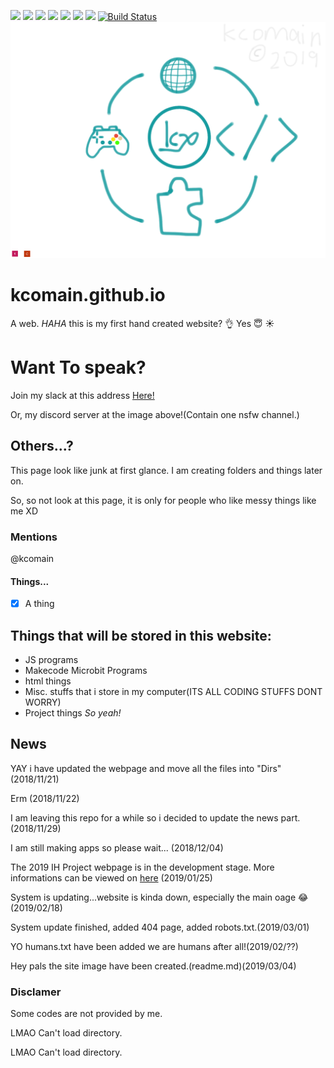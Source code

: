[![](https://img.shields.io/discord/397074345475964929.svg?style=plastic)](https://discord.gg/8DRnhev)
![](https://img.shields.io/github/repo-size/kcomain/kcomain.github.io.svg?label=Repository%20size&style=popout)
![](https://img.shields.io/github/downloads/kcomain/kcomain.github.io/total.svg)
[![](https://img.shields.io/github/issues/kcomain/kcomain.github.io.svg)](https://github.com/kcomain/kcomain.github.io/issues)
![](https://img.shields.io/github/license/kcomain/kcomain.github.io.svg)
[![](https://img.shields.io/github/release-pre/kcomain/kcomain.github.io.svg)](https://github.com/kcomain/kcomain.github.io/releases)
[![](https://img.shields.io/website-up-down-green-red/https/shields.io.svg?label=Website)](https://kcomain.github.io)
[![Build Status](https://travis-ci.com/kcomain/kcomain.github.io.svg?branch=master)](https://travis-ci.com/kcomain/kcomain.github.io)
[![Web Image](resources/86EB92AA-CEC9-4E95-8542-00B9ECCCB03D.png)](https://kcomain.github.io)
# kcomain.github.io
A web.
_HAHA_
this is my first hand created website? :ok_hand:
Yes
:innocent:
:sunny:

# Want To speak?
Join my slack at this address [Here!](https://join.slack.com/t/kcocorp-prst/shared_invite/enQtNTA1OTE0MzQzMzk3LWVhMjA3YmZmNmIwOWJlN2RhNTE1ODYxN2ZkMGRmMDQ1ZmU3YjgzMDk4OWM0NTVkNDY5OGU1ZTc2NDYzMDE2M2Q)

Or, my discord server at the image above!(Contain one nsfw channel.)
## Others...?
This page look like junk at first glance.
I am creating folders and things later on.

So, so not look at this page, it is only for people who like messy things like me XD
### Mentions
@kcomain
#### Things...
- [x] A thing
## Things that will be stored in this website:
* JS programs
* Makecode Microbit Programs
* html things
* Misc. stuffs that i store in my computer(ITS ALL CODING STUFFS DONT WORRY)
* Project things
*So yeah!*

## News 
YAY i have updated the webpage and move all the files into "Dirs" (2018/11/21)

Erm (2018/11/22)

I am leaving this repo for a while so i decided to update the news part. (2018/11/29)

I am still making apps so please wait... (2018/12/04)

The 2019 IH Project webpage is in the development stage. More informations can be viewed on [here](https://kcomain.github.io/ihpj) (2019/01/25)

System is updating...website is kinda down, especially the main oage :joy: (2019/02/18)

System update finished, added 404 page, added robots.txt.(2019/03/01)

YO humans.txt have been added we are humans after all!(2019/02/??)

Hey pals the site image have been created.(readme.md)(2019/03/04)

### Disclamer
Some codes are not provided by me.

<p id="dirlocachag">LMAO Can't load directory.</p>
      <script>
      var dir = location.pathname.substring(0,location.pathname.lastIndexOf('/')+1);
      document.getElementById("dirlocachag").innerHTML = "Current Directory is "+dir;
     </script><p id="dirlocachag">LMAO Can't load directory.</p>
      <script>
      var dir = location.pathname.substring(0,location.pathname.lastIndexOf('/')+1);
      document.getElementById("dirlocachag").innerHTML = "Current Directory is "+dir;
     </script>
